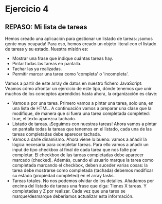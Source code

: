 # Ejercicio 4

## REPASO: Mi lista de tareas

Hemos creado una aplicación para gestionar un listado de tareas: ¡somos gente muy ocupada! Para eso, hemos creado un objeto literal con el listado de tareas y su estado. Nuestra misión es:

- Mostrar una frase que indique cuántas tareas hay.
- Pintar todas las tareas en pantalla.
- Tachar las ya realizadas.
- Permitir marcar una tarea como 'completa' o 'incompleta'.

Vamos a partir de este array de datos en nuestro fichero JavaScript:
Veamos cómo afrontar un ejercicio de este tipo, dónde tenemos que unir muchos de los conceptos aprendidos hasta ahora, la organización es clave:

- Vamos a por una tarea. Primero vamos a pintar una tarea, solo una, en una lista de HTML. A continuación vamos a preparar una clase que la modifique, de manera que si fuera una tarea completada completed: true, el texto aparezca tachado.
- Listado de tareas. ¡Seguimos con nuestras tareas! Ahora vamos a pintar en pantalla todas la tareas que tenemos en el listado, cada una de las tareas completadas debe aparecer tachada.
- Vamos a darle dinamismo. Ahora viene lo bueno: vamos a añadir la lógica necesaria para completar tareas. Para ello vamos a añadir un input de tipo checkbox al final de cada tarea que nos falte por completar. El checkbox de las tareas completadas debe aparecer marcado (checked). Además, cuando el usuario marque la tarea como completada marcando el checkbox, deben suceder varias cosas:
  la tarea debe mostrarse como completada (tachada)
  debemos modificar su estado (propiedad completed) en el array tasks.
- Tareas totales. No nos podemos olvidar de los detalles. Añadamos por encima del listado de tareas una frase que diga: Tienes X tareas. Y completadas y Z por realizar. Cada vez que una tarea se marque/desmarque deberiamos actualizar esta información.
